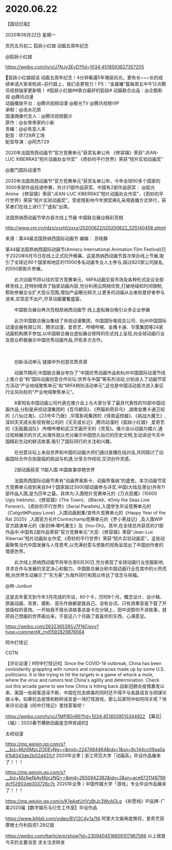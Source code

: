 # 2020.06.22

【国动日报】

2020年06月22日  星期一

农历五月初二
狐妖小红娘 动画五周年纪念

@狐妖小红娘  

https://weibo.com/tv/v/J7NJy3EyD?fid=1034:4518593627357205

狐妖小红娘超话 动画五周年纪念！4分钟看遍5年瑰丽风光，更有长~~~长的成绩单请大家来检阅~前行路上，我们会更努力！PS：“金晨曦”篇每周五中午12点腾讯视频独家更新哦！ #狐妖小红娘##表白最好的狐妖#
动画联合出品：@企鹅影视 @腾讯动漫    
动画播放平台：@腾讯视频动漫 @极光TV @腾讯视频VIP    
承制：@洛水花原    
国漫偶像代言人：@腾讯视频鹅少    
原作：@女帝帝家的小新    
责编：@必有恶人来   
配音：@729声工场    
配音导演：@阿杰729


2020年法国昂西动画节“官方竞赛单元”获奖名单公布
《修容镇》荣获“JEAN-LUC XIBERRAS”短片动画处女作奖”
《奇妙的平行世界》荣获“短片实验动画奖”

@厦门国际动漫节    

2020年法国昂西动画节“官方竞赛单元”获奖名单公布，今年全球90多个国家的3000多部作品投递参赛，共计21部作品获奖，中国有2部作品获奖： @狐光Anime 《修容镇》荣获“JEAN-LUC XIBERRAS”短片动画处女作奖”，《奇妙的平行世界》荣获“短片实验动画奖”。受疫情影响今年颁奖典礼采用直播方式举行，获奖者们在线上进行了“虚拟”出席。



法国昂纳西动画节举办首次线上节展 中国联合展台精彩亮相

http://www.cnr.cn/rdzx/cxxhl/zxxx/20200622/t20200622_525140458.shtml

来源：第44届法国昂纳西国际动画节  编辑： 苏晓静

第44届法国昂纳西国际动画节(Annecy International Animation Film Festival)已于2020年6月15日在线上正式拉开帷幕。这是昂纳西动画节首次举办线上节展,吸引了全球近90个国家和地区的11000多名动画专业人士参与,超过820家公司报名,约500部影片参展。

　　此次动画节将以往的官方竞赛单元、MIFA动画交易市场及各种形式会议全部移至线上,还特别增添了独家动画内容,充分利用云网络优势,打破地域和时间限制,帮助参展企业扩大受众范围,增加产品曝光频次,让更多的动画从业者和爱好者参与进来,实现足不出户,尽享动画饕餮盛宴。

　　中国联合展台再次亮相昂纳西动画节 线上虚拟展台吸引众多企业参展

　　此次中国联合展台集结了央视动漫集团、中国国际电视总公司、杭州中国国际动漫会展有限公司、腾讯动漫、爱奇艺、哔哩哔哩、金鹰卡通、华策集团等24家动画机构携手参加,以中国联合展台虚拟展台矩阵的形式线上呈现,向全球动画行业及观众积极展示中国优秀动画作品,开拓多方合作。

　　

　　创新活动单元 链接中外创意优质资源

　　动画节期间,中国联合展台举办了“中国优秀动画作品和杭州中国国际动漫节线上推介会”和“国际动画创意合作论坛:世界与中国”等系列活动,分别进入了动画节官方活动“产业地域聚焦单元”和“MIFA特别活动单元”,这也是中国活动首次进入象征行业风向标的“产业地域聚焦单元”。

　　8家知名中国动画公司代表在推介会上与大家分享了最具代表性的10部中国动画作品,分别是央视动漫集团的《百鸟朝凤》、《熊猫和奇异鸟》,湖南金鹰卡通卫视的《八仙过海》、《23号牛乃唐》,华策影视集团的《怪兽遥控器》、《挑战大魔王》,深圳天天成长影视有限公司的《天天成长记》,腾讯动漫的《狐妖小红娘》,爱奇艺的《无敌鹿战队》,哔哩哔哩和武汉艺画开天的《灵笼》。推介会以动画为媒介,通过视频展示的方式,向海外观众充分展示中国悠久灿烂的历史文明,生动讲述今天中国精彩生动的鲜活故事,吸引了国际同行的关注和兴趣。

　　在创意论坛上来自世界和中国的动画大师们通过直播在线对话,共同探讨了动画国际合作合拍面临的挑战与机遇,分享合作经验,交流创作灵感。

　　2部动画获奖 11部入围 中国故事惊艳世界

　　法国昂西国际动画节素有“动画界奥斯卡、动画界戛纳”的盛誉。本次动画节官方竞赛单元收到来自94个国家超过3000部动画参与评奖,中国(大陆及港台)共有11部作品入围,是为历年之最。具体为:入围短片竞赛单元的《万点恶魔》(10000 Ugly Inkblots)、《修容镇》(The Town)、《Black》、《Only the Seas Live Forever》、《奇妙的平行世界》(Serial Parallels),入围学生毕设竞赛单元的《Catgot》《Puppy Love》,入围动画剧集/宣传片竞赛单元的《Happy Year of the Rat 2020》,入围官方长片Contrechamp竞赛单元的《罗小黑战记》,及入围WIP官方路演单元的《新封神:哪吒重生》及《Inu-Oh》。其中,在全球总共获奖的21部作品中,中国有2部作品荣获“官方竞赛单元”大奖:《修容镇》荣获“Jean-Luc Xiberras”短片动画处女作奖,《奇妙的平行世界》荣获“短片实验动画奖”。这些动画聚焦当代中国发展与人性思考,以充满创意与想象的视角呈现出了中国创作者的情感世界。

　　此次线上昂纳西动画节将举办至6月30日,充分表现了全球动画行业克服影响,寻求合作与发展的坚定决心和毅力。中国联合展台和中国动画行业在其中的火热亮相,向世界生动展示了“东方美”,为海外同行和观众传达了信念与祝福。

@林-Junbun   

这是去年夏天到今年3月完成的毕设，60个卡，历时8个月。概念设计、设计稿、原画动画、背景、摄影、音乐作曲都是我自己。没有台词，只有效果音是下载了开放版权的音效。一开始我不擅长讲故事总是卡在分镜上，田中说那你不讲故事，就把自己想画的世界画出来。于是这八个月画了我喜欢的东西，心满意足。

https://weibo.com/2632365391/J7FNCigvy?type=comment#_rnd1592829876564


阿中打怪记

CGTN                  

【评论动漫 | #阿中打怪记#】Since the COVID-19 outbreak, China has been consistently grappling with rumors and conspiracies made up by some U.S. politicians. It is like trying to hit the targets in a game of whack a mole, where the virus and rumors test China's agility and determination. Check out this arcade game to see how China is hitting back.自新冠肺炎疫情暴发以来，美国一些政客造谣不断，中国在抗击病毒的同时还不得不与各路谣言与阴谋论做斗争。如果抗击疫情和粉碎谣言是一场打怪游戏，那么玩家阿中如何闯关呢？快来评论动漫《阿中打怪记》里找答案吧！

https://weibo.com/tv/v/J7MP8DnR6?fid=1034:4518559515344922
【幕后|《福》：2020春节爆款动画是怎样炼成的】

太崆动漫

https://mp.weixin.qq.com/s?__biz=MzI0Mzc2ODEyNg==&mid=2247484464&idx=1&sn=9c144cc09aa0a61b8343de2b02d431cf
2020毕业季 | 浙江师范大学「动画系」毕设作品展来了！！！

https://mp.weixin.qq.com/s?__biz=MzAwNjAyMzczNQ==&mid=2650942382&idx=2&sn=ace6731148796dcf52902eb003726c7c
2020毕业季丨中国传媒大学「游戏」专业毕设作品展来了！！！

https://mp.weixin.qq.com/s/K1eAqtUrIVzBtJc3WcAOLg
《祈愿栈》IP品牌-广美2020届【数字娱乐与衍生工作室】毕设作品

https://www.bilibili.com/video/BV12C4y1a7f4
阿里大文娱再度换将，爱奇艺获摩根士丹利投资1.28亿股

https://weibo.com/ttarticle/p/show?id=2309404518606107967586
以上就是今天的主要消息
求关注求转发






